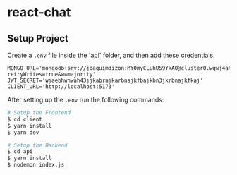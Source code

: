 # react-chat

## Setup Project
Create a `.env` file inside the 'api' folder, and then add these credentials.

```
MONGO_URL='mongodb+srv://joaquimdizon:MY0myCLuhU59YkAO@cluster0.wgwj4at.mongodb.net/?retryWrites=true&w=majority'
JWT_SECRET='wjaebhwhwah43jjkabrnjkarbnajkfbajkbn3jkrbnajkfkaj'
CLIENT_URL='http://localhost:5173'
```

After setting up the `.env` run the following commands:
```bash
# Setup the Frontend
$ cd client
$ yarn install
$ yarn dev

# Setup the Backend
$ cd api
$ yarn install
$ nodemon index.js
